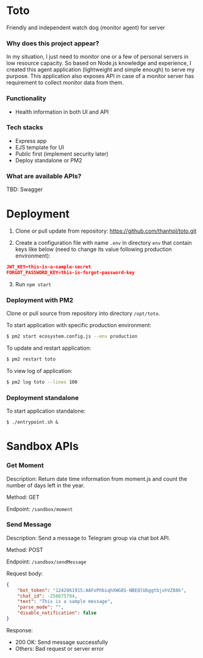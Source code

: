 # Toto
Friendly and independent watch dog (monitor agent) for server

### Why does this project appear?
In my situation, I just need to monitor one or a few of personal servers in low resource capacity. So based on Node.js knowledge and experience, I created this agent application (lightweight and simple enough) to serve my purpose. This application also exposes API in case of a monitor server has requirement to collect monitor data from them.

### Functionality
* Health information in both UI and API

### Tech stacks

* Express app
* EJS template for UI
* Public first (implement security later)
* Deploy standalone or PM2

### What are available APIs?

TBD: Swagger

# Deployment

1. Clone or pull update from repository: https://github.com/thanhpl/toto.git

2. Create a configuration file with name `.env` in directory `env` that contain keys like below (need to change its value following production environment):

```json
JWT_KEY=this-is-a-sample-secret
FORGOT_PASSWORD_KEY=this-is-forgot-password-key
```

3. Run `npm start`

### Deployment with PM2

Clone or pull source from repository into directory `/opt/toto`.

To start application with specific production environment:
```sh
$ pm2 start ecosystem.config.js --env production
```

To update and restart application:
```sh
$ pm2 restart toto
```

To view log of application:
```sh
$ pm2 log toto --lines 100
```

### Deployment standalone

To start application standalone:
```
$ ./entrypoint.sh &
```

# Sandbox APIs

### Get Moment
Description: Return date time information from moment.js and count the number of days left in the year.

Method: GET

Endpoint: `/sandbox/moment`

### Send Message
Description: Send a message to Telegram group via chat bot API.

Method: POST

Endpoint: `/sandbox/sendMessage`

Request body:
```json
{
    "bot_token": "1242861915:AAFoPhbiqhXWG8S-NBEQlUbggtbjvhVZ88k",
    "chat_id": -256675704,
    "text": "This is a sample message",
    "parse_mode": "",
    "disable_notification": false
}
```

Response: 
* 200 OK: Send message successfully
* Others: Bad request or server error